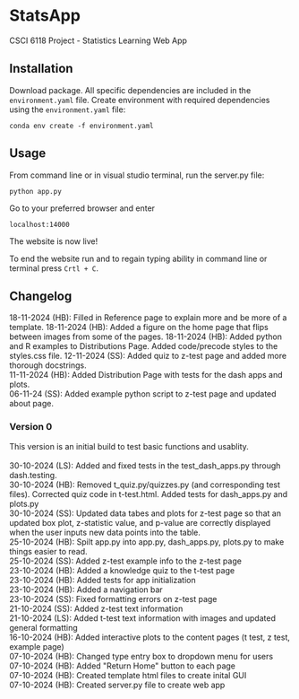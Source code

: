 # StatsApp
CSCI 6118 Project - Statistics Learning Web App 


## Installation 
Download package. All specific dependencies are  included in the ` environment.yaml` file. Create environment with required dependencies using the `environment.yaml` file: 
```
conda env create -f environment.yaml
```

## Usage
From command line or in visual studio terminal, run the server.py file: 
```
python app.py
``` 
Go to your preferred browser and enter 
```
localhost:14000
```
The website is now live! 

To end the website run and to regain typing ability in command line or terminal press `Crtl + C`. 

## Changelog
18-11-2024 (HB): Filled in Reference page to explain more and be more of a template.
18-11-2024 (HB): Added a figure on the home page that flips between images from some of the pages.
18-11-2024 (HB): Added python and R examples to Distributions Page. Added code/precode styles to the styles.css file. 
12-11-2024 (SS): Added quiz to z-test page and added more thorough docstrings. <br>
11-11-2024 (HB): Added Distribution Page with tests for the dash apps and plots. <br/>
06-11-24 (SS): Added example python script to z-test page and updated about page. <br/>

### Version 0
This version is an initial build to test basic functions and usablity. </br>
</br>
30-10-2024 (LS): Added and fixed tests in the test_dash_apps.py through dash.testing. </br>
30-10-2024 (HB): Removed t_quiz.py/quizzes.py (and corresponding test files). Corrected quiz code in t-test.html. Added tests for dash_apps.py and plots.py</br>
30-10-2024 (SS): Updated data tabes and plots for z-test page so that an updated box plot, z-statistic value, and p-value are correctly displayed when the user inputs new data points into the table. </br>
25-10-2024 (HB): Spilt app.py into app.py, dash_apps.py, plots.py to make things easier to read. </br>
25-10-2024 (SS): Added z-test example info to the z-test page </br>
23-10-2024 (HB): Added a knowledge quiz to the t-test page<br/>
23-10-2024 (HB): Added tests for app initialization <br/>
23-10-2024 (HB): Added a navigation bar <br/>
23-10-2024 (SS): Fixed formatting errors on z-test page <br>
21-10-2024 (SS): Added z-test text information <br/>
21-10-2024 (LS): Added t-test text information with images and updated general formatting <br/>
16-10-2024 (HB): Added interactive plots to the content pages (t test, z test, example page) <br/>
07-10-2024 (HB): Changed type entry box to dropdown menu for users <br/>
07-10-2024 (HB): Added "Return Home" button to each page <br/>
07-10-2024 (HB): Created template html files to create inital GUI <br/>
07-10-2024 (HB): Created server.py file to create web app <br/>
